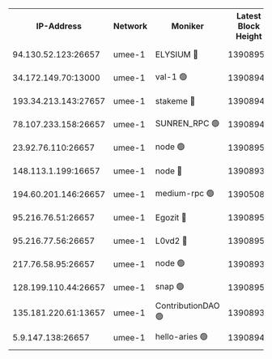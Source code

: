 


<table><tr><th>IP-Address</th><th>Network</th><th>Moniker</th><th>Latest Block Height</th><th>Earliest Block Height</th><th>Catching Up</th><th>Tx Index</th><th>Voting Power</th><th>Scan Time</th></tr><tr><td>94.130.52.123:26657</td><td>umee-1</td><td>ELYSIUM 🔴</td><td>13908951</td><td>3216011</td><td>False</td><td>off</td><td>26833715</td><td>2024-09-24T03:23:23.900033827UTC</td></tr><tr><td>34.172.149.70:13000</td><td>umee-1</td><td>val-1 🟢</td><td>13908942</td><td>12632001</td><td>False</td><td>off</td><td>0</td><td>2024-09-24T03:22:37.491696145UTC</td></tr><tr><td>193.34.213.143:27657</td><td>umee-1</td><td>stakeme 🔴</td><td>13908941</td><td>12950170</td><td>False</td><td>off</td><td>6701430</td><td>2024-09-24T03:22:28.325869195UTC</td></tr><tr><td>78.107.233.158:26657</td><td>umee-1</td><td>SUNREN_RPC 🟢</td><td>13908946</td><td>13338194</td><td>False</td><td>on</td><td>0</td><td>2024-09-24T03:22:56.460472011UTC</td></tr><tr><td>23.92.76.110:26657</td><td>umee-1</td><td>node 🟢</td><td>13908958</td><td>13547301</td><td>False</td><td>on</td><td>0</td><td>2024-09-24T03:23:57.448868003UTC</td></tr><tr><td>148.113.1.199:16657</td><td>umee-1</td><td>node 🔴</td><td>13908937</td><td>13570001</td><td>False</td><td>off</td><td>1636217</td><td>2024-09-24T03:22:11.198045059UTC</td></tr><tr><td>194.60.201.146:26657</td><td>umee-1</td><td>medium-rpc 🟢</td><td>13905087</td><td>13679252</td><td>False</td><td>on</td><td>0</td><td>2024-09-24T03:22:17.695768245UTC</td></tr><tr><td>95.216.76.51:26657</td><td>umee-1</td><td>Egozit 🔴</td><td>13908951</td><td>13808951</td><td>False</td><td>off</td><td>38518425</td><td>2024-09-24T03:23:23.585687643UTC</td></tr><tr><td>95.216.77.56:26657</td><td>umee-1</td><td>L0vd2 🔴</td><td>13908954</td><td>13808953</td><td>False</td><td>off</td><td>38294390</td><td>2024-09-24T03:23:38.133740139UTC</td></tr><tr><td>217.76.58.95:26657</td><td>umee-1</td><td>node 🟢</td><td>13908934</td><td>13846001</td><td>False</td><td>on</td><td>0</td><td>2024-09-24T03:21:57.676783237UTC</td></tr><tr><td>128.199.110.44:26657</td><td>umee-1</td><td>snap 🟢</td><td>13908953</td><td>13906685</td><td>False</td><td>off</td><td>0</td><td>2024-09-24T03:23:35.641544406UTC</td></tr><tr><td>135.181.220.61:13657</td><td>umee-1</td><td>ContributionDAO 🟢</td><td>13908936</td><td>13907351</td><td>False</td><td>off</td><td>0</td><td>2024-09-24T03:22:06.224949035UTC</td></tr><tr><td>5.9.147.138:26657</td><td>umee-1</td><td>hello-aries 🟢</td><td>13908941</td><td>13907461</td><td>False</td><td>off</td><td>0</td><td>2024-09-24T03:22:32.658133454UTC</td></tr></table>